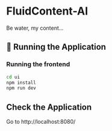 # FluidContent-AI
Be water, my content...

## 🚀 Running the Application
### Running the frontend
   ```bash
   cd ui
   npm install
   npm run dev
   ```

## Check the Application
Go to http://localhost:8080/